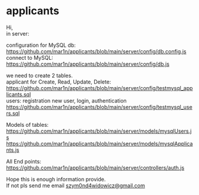 ﻿# applicants
Hi,<br/>
in server:<br/>

configuration for MySQL db:<br/>
https://github.com/mar1n/applicants/blob/main/server/config/db.config.js<br/>
connect to MySQL:<br/>
https://github.com/mar1n/applicants/blob/main/server/config/db.js<br/>

we need to create 2 tables.<br/>
applicant for Create, Read, Update, Delete:<br/>
https://github.com/mar1n/applicants/blob/main/server/config/testmysql_applicants.sql<br/>
users: registration new user, login, authentication<br/>
https://github.com/mar1n/applicants/blob/main/server/config/testmysql_users.sql<br/>

Models of tables:<br/>
https://github.com/mar1n/applicants/blob/main/server/models/mysqlUsers.js<br/>
https://github.com/mar1n/applicants/blob/main/server/models/mysqlApplicants.js<br/>

All End points:<br/>
https://github.com/mar1n/applicants/blob/main/server/controllers/auth.js<br/>

Hope this is enough information provide.<br/>
If not pls send me email szym0nd4widowicz@gmail.com<br/>
